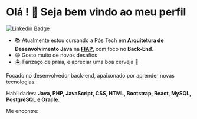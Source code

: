 <!--
- 🔭 I’m currently working on ...
- 🌱 I’m currently learning ...
- 👯 I’m looking to collaborate on ...
- 🤔 I’m looking for help with ...
- 💬 Ask me about ...
- 📫 How to reach me: ...
- 😄 Pronouns: ...
- ⚡ Fun fact: ...
-->


# Olá ! 👋 Seja bem vindo ao meu perfil

[![Linkedin Badge](https://img.shields.io/badge/-LinkedIn-blue?style=flatsquare&logo=Linkein&logoColor=white&link=https://www.linkedin.com/in/anderson-silva-418b2762/)](https://www.linkedin.com/in/anderson-silva-418b2762/)

- 📚 Atualmente estou cursando a Pós Tech em **Arquitetura de Desenvolvimento Java** na [**FIAP**](https://postech.fiap.com.br/curso/arquitetura-desenvolvimento-java/), com foco no **Back-End**.
- 😄 Gosto muito de novos desafios
- 🏝️ Fanzaço de praia, e apreciar uma boa cerveja 🍺

Focado no desenvolvedor back-end, apaixonado por aprender novas tecnologias.

Habilidades: **Java, PHP, JavaScript, CSS, HTML, Bootstrap, React, MySQL, PostgreSQL e Oracle**.

Me encontre:

